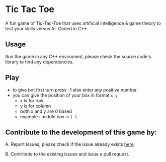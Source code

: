 # Tic Tac Toe

A fun game of Tic-Tac-Toe that uses artificial intelligence & game theory to test your skills versus AI.
Coded in C++.

## Usage

Run the game in any C++ enviroment, please check the source code's library to find any dependencies.

## Play
- to give bot first turn press -1 else enter any positive number
- you can give the position of your box in format `x y`
  - x is for row 
  - y is for column
  - both x and y are 0 based
  - example : middle box is `1 1`

## Contribute to the development of this game by:

A. Report Issues, please check if the issue already exists [here](https://github.com/srbcheema1/tictac_game/pulls).

B. Contribute to the existing issues and issue a pull request.
